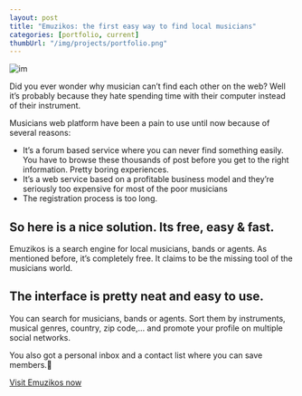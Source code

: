 ```yaml
---
layout: post
title: "Emuzikos: the first easy way to find local musicians"
categories: [portfolio, current]
thumbUrl: "/img/projects/portfolio.png"
---
```


![im](http://cl.ly/image/233J25113I0O/emuzikos_facebook_timelie1.jpg)

Did you ever wonder why musician can’t find each other on the web? Well it’s probably because they hate spending time with their computer instead of their instrument.

Musicians web platform have been a pain to use until now because of several reasons:

* It’s a forum based service where you can never find something easily. You have to browse these thousands of post before you get to the right information. Pretty boring experiences.
* It’s a web service based on a profitable business model and they’re seriously too expensive for most of the poor musicians
* The registration process is too long.

## So here is a nice solution. Its free, easy & fast.

Emuzikos is a search engine for local musicians, bands or agents. As mentioned before, it’s completely free. It claims to be the missing tool of the musicians world.

## The interface is pretty neat and easy to use.

You can search for musicians, bands or agents. Sort them by instruments, musical genres, country, zip code,… and promote your profile on multiple social networks.

You also got a personal inbox and a contact list where you can save members.

[Visit Emuzikos now](http://emuzikos.com)

